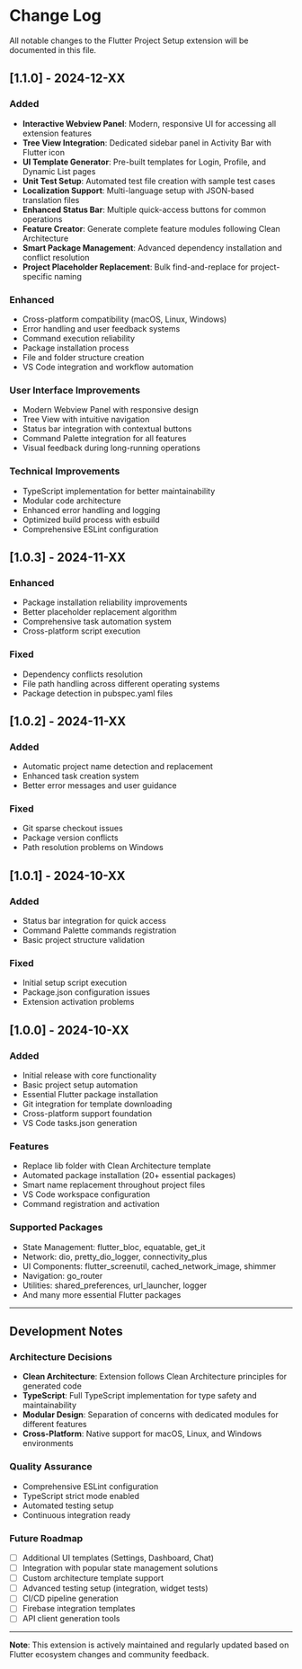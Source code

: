 # Change Log

All notable changes to the Flutter Project Setup extension will be documented in this file.

## [1.1.0] - 2024-12-XX

### Added
- **Interactive Webview Panel**: Modern, responsive UI for accessing all extension features
- **Tree View Integration**: Dedicated sidebar panel in Activity Bar with Flutter icon
- **UI Template Generator**: Pre-built templates for Login, Profile, and Dynamic List pages
- **Unit Test Setup**: Automated test file creation with sample test cases
- **Localization Support**: Multi-language setup with JSON-based translation files
- **Enhanced Status Bar**: Multiple quick-access buttons for common operations
- **Feature Creator**: Generate complete feature modules following Clean Architecture
- **Smart Package Management**: Advanced dependency installation and conflict resolution
- **Project Placeholder Replacement**: Bulk find-and-replace for project-specific naming

### Enhanced
- Cross-platform compatibility (macOS, Linux, Windows)
- Error handling and user feedback systems
- Command execution reliability
- Package installation process
- File and folder structure creation
- VS Code integration and workflow automation

### User Interface Improvements
- Modern Webview Panel with responsive design
- Tree View with intuitive navigation
- Status bar integration with contextual buttons
- Command Palette integration for all features
- Visual feedback during long-running operations

### Technical Improvements
- TypeScript implementation for better maintainability
- Modular code architecture
- Enhanced error handling and logging
- Optimized build process with esbuild
- Comprehensive ESLint configuration

## [1.0.3] - 2024-11-XX

### Enhanced
- Package installation reliability improvements
- Better placeholder replacement algorithm
- Comprehensive task automation system
- Cross-platform script execution

### Fixed
- Dependency conflicts resolution
- File path handling across different operating systems
- Package detection in pubspec.yaml files

## [1.0.2] - 2024-11-XX

### Added
- Automatic project name detection and replacement
- Enhanced task creation system
- Better error messages and user guidance

### Fixed
- Git sparse checkout issues
- Package version conflicts
- Path resolution problems on Windows

## [1.0.1] - 2024-10-XX

### Added
- Status bar integration for quick access
- Command Palette commands registration
- Basic project structure validation

### Fixed
- Initial setup script execution
- Package.json configuration issues
- Extension activation problems

## [1.0.0] - 2024-10-XX

### Added
- Initial release with core functionality
- Basic project setup automation
- Essential Flutter package installation
- Git integration for template downloading
- Cross-platform support foundation
- VS Code tasks.json generation

### Features
- Replace lib folder with Clean Architecture template
- Automated package installation (20+ essential packages)
- Smart name replacement throughout project files
- VS Code workspace configuration
- Command registration and activation

### Supported Packages
- State Management: flutter_bloc, equatable, get_it
- Network: dio, pretty_dio_logger, connectivity_plus
- UI Components: flutter_screenutil, cached_network_image, shimmer
- Navigation: go_router
- Utilities: shared_preferences, url_launcher, logger
- And many more essential Flutter packages

---

## Development Notes

### Architecture Decisions
- **Clean Architecture**: Extension follows Clean Architecture principles for generated code
- **TypeScript**: Full TypeScript implementation for type safety and maintainability
- **Modular Design**: Separation of concerns with dedicated modules for different features
- **Cross-Platform**: Native support for macOS, Linux, and Windows environments

### Quality Assurance
- Comprehensive ESLint configuration
- TypeScript strict mode enabled
- Automated testing setup
- Continuous integration ready

### Future Roadmap
- [ ] Additional UI templates (Settings, Dashboard, Chat)
- [ ] Integration with popular state management solutions
- [ ] Custom architecture template support
- [ ] Advanced testing setup (integration, widget tests)
- [ ] CI/CD pipeline generation
- [ ] Firebase integration templates
- [ ] API client generation tools

---

**Note**: This extension is actively maintained and regularly updated based on Flutter ecosystem changes and community feedback.